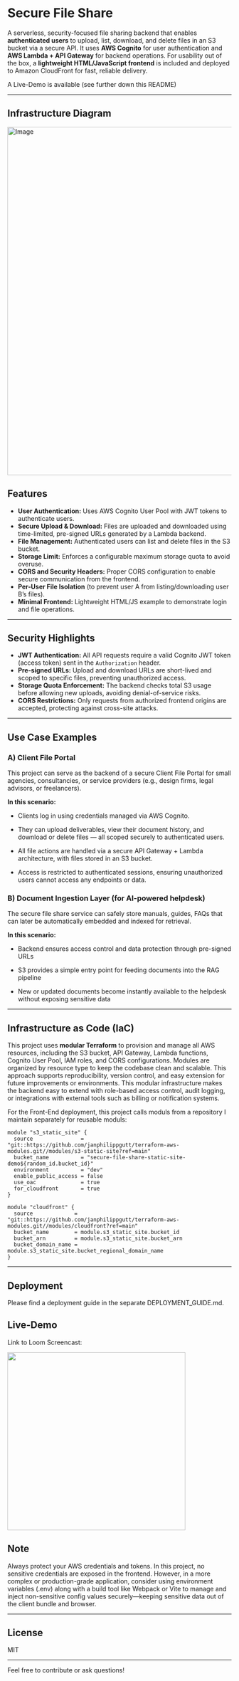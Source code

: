# Secure File Share

A serverless, security-focused file sharing backend that enables **authenticated users** to upload, list, download, and delete files in an S3 bucket via a secure API. 
It uses **AWS Cognito** for user authentication and **AWS Lambda + API Gateway** for backend operations.
For usability out of the box, a **lightweight HTML/JavaScript frontend** is included and deployed to Amazon CloudFront for fast, reliable delivery. 

A Live-Demo is available (see further down this README)

---

## Infrastructure Diagram

<img width="705" height="783" alt="Image" src="https://github.com/user-attachments/assets/0ece8184-a080-4178-a991-0145155311ca" />

## Features

- **User Authentication:** Uses AWS Cognito User Pool with JWT tokens to authenticate users.
- **Secure Upload & Download:** Files are uploaded and downloaded using time-limited, pre-signed URLs generated by a Lambda backend.
- **File Management:** Authenticated users can list and delete files in the S3 bucket.
- **Storage Limit:** Enforces a configurable maximum storage quota to avoid overuse.
- **CORS and Security Headers:** Proper CORS configuration to enable secure communication from the frontend.
- **Per-User File Isolation** (to prevent user A from listing/downloading user B’s files).
- **Minimal Frontend:** Lightweight HTML/JS example to demonstrate login and file operations.

---

## Security Highlights

- **JWT Authentication:** All API requests require a valid Cognito JWT token (access token) sent in the `Authorization` header.
- **Pre-signed URLs:** Upload and download URLs are short-lived and scoped to specific files, preventing unauthorized access.
- **Storage Quota Enforcement:** The backend checks total S3 usage before allowing new uploads, avoiding denial-of-service risks.
- **CORS Restrictions:** Only requests from authorized frontend origins are accepted, protecting against cross-site attacks.

---

## Use Case Examples

### A) Client File Portal

This project can serve as the backend of a secure Client File Portal for small agencies, consultancies, or service providers (e.g., design firms, legal advisors, or freelancers).

**In this scenario:**

- Clients log in using credentials managed via AWS Cognito.

- They can upload deliverables, view their document history, and download or delete files — all scoped securely to authenticated users.

- All file actions are handled via a secure API Gateway + Lambda architecture, with files stored in an S3 bucket.

- Access is restricted to authenticated sessions, ensuring unauthorized users cannot access any endpoints or data.

### B) Document Ingestion Layer (for AI-powered helpdesk)

The secure file share service can safely store manuals, guides, FAQs that can later be automatically embedded and indexed for retrieval.

**In this scenario:**

- Backend ensures access control and data protection through pre-signed URLs

- S3 provides a simple entry point for feeding documents into the RAG pipeline

- New or updated documents become instantly available to the helpdesk without exposing sensitive data

---

## Infrastructure as Code (IaC)

This project uses **modular Terraform** to provision and manage all AWS resources, including the S3 bucket, API Gateway, Lambda functions, Cognito User Pool, IAM roles, and CORS configurations. Modules are organized by resource type to keep the codebase clean and scalable. This approach supports reproducibility, version control, and easy extension for future improvements or environments. 
This modular infrastructure makes the backend easy to extend with role-based access control, audit logging, or integrations with external tools such as billing or notification systems.

For the Front-End deployment, this project calls moduls from a repository I maintain separately for reusable moduls:

```
module "s3_static_site" {
  source               = "git::https://github.com/janphilippgutt/terraform-aws-modules.git//modules/s3-static-site?ref=main"
  bucket_name          = "secure-file-share-static-site-demo${random_id.bucket_id}"
  environment          = "dev"
  enable_public_access = false
  use_oac              = true
  for_cloudfront       = true
}

module "cloudfront" {
  source             = "git::https://github.com/janphilippgutt/terraform-aws-modules.git//modules/cloudfront?ref=main"
  bucket_name        = module.s3_static_site.bucket_id
  bucket_arn         = module.s3_static_site.bucket_arn
  bucket_domain_name = module.s3_static_site.bucket_regional_domain_name
}
```

---

## Deployment

Please find a deployment guide in the separate DEPLOYMENT_GUIDE.md.  

## Live-Demo

Link to Loom Screencast:

<a href="https://www.loom.com/share/0a38a8e8e57447558f84c7c328c1dd7c?sid=4250666e-ae62-4659-b344-f9e427d16ff8">
    <img src="https://github.com/user-attachments/assets/6d17b7cb-9edd-42d3-9ae4-80862b7eb1cc" width="400" />
</a>

## Note

Always protect your AWS credentials and tokens.
In this project, no sensitive credentials are exposed in the frontend. 
However, in a more complex or production-grade application, consider using environment variables (.env) 
along with a build tool like Webpack or Vite to manage and inject non-sensitive config 
values securely—keeping sensitive data out of the client bundle and browser.

---

## License

MIT

---

Feel free to contribute or ask questions!

